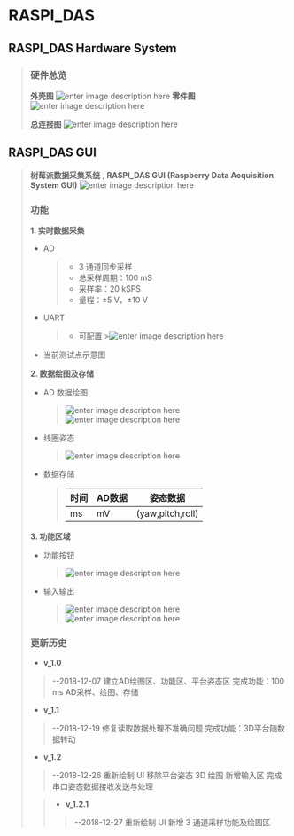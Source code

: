 # RASPI_DAS

## RASPI_DAS Hardware System
>
>### 硬件总览
>
>**外壳图**
>![enter image description here](https://lh3.googleusercontent.com/dXN6l-oOztzY1PDiuZqnhYSdcverij9Ny3apWwql36OjAYsacms6Q0hpf2VHhFhNA4cGhUn3vhs)
>**零件图**
>![enter image description here](https://lh3.googleusercontent.com/OKOIQzmPpU0fsEjPEkVWaoa1Gp-BtIrxo4ZtUvD3EZsV-aQAL8sUpHv53fDJj1022KhlFb6fsMo)
>
>**总连接图**
>![enter image description here](https://lh3.googleusercontent.com/Rq8J1Ouado2HMyH_4QdierOb11bRvO5t9ZcNxnZkcXL6H0kjVgEwOy2Nsdg88fHyCFDTMq_xeHM)
>
>
>
## RASPI_DAS GUI
>**树莓派数据采集系统** , **RASPI_DAS GUI (Raspberry Data Acquisition System GUI)**
>![enter image description here](https://lh3.googleusercontent.com/HMAJRKneWbIVVm6FbawJW6ZR3BF7Ed4Ed5Vvc6tiiaKwUe_R4zyWJPRtm6B9FMoFabfbBWE5gqM)
>
>### 功能
>
>**1. 实时数据采集**
>
 >- AD
>	> - 3 通道同步采样
>	 > - 总采样周期：100 mS
>	 >- 采样率：20 kSPS
>	 >- 量程：±5 V，±10 V
>
> - UART
>	> - 可配置
	>![enter image description here](https://lh3.googleusercontent.com/fkvwDeu7nUp8_HvrltXF8LGcXK5qiXH1VsmtGQ_QmNA-myi2SUkUwpXA_QHdmUY5zUpn-b5aYDc)
>
> - 当前测试点示意图
>
>**2. 数据绘图及存储**
>
> - AD 数据绘图
>	>![enter image description here](https://lh3.googleusercontent.com/i1CoVfLY-qbYw5JXJAadLRQ-jZICgBmP-x5uHSTd8v3_GTVScqbP5XNPo1KihyOWoxOcS_xVC24)
>	>![enter image description here](https://lh3.googleusercontent.com/kjSCGf78zqi5g1AdiiZc3s8dLxFRS5Z7Psjax2zN8SdXWkTFKWpl3LnjL74sGdqb1VVMYHi1tqA)
> 
> - 线圈姿态
>	> ![enter image description here](https://lh3.googleusercontent.com/sMzo3NVspxWTXcn8T9oy8UaSgx95pWKf_E0Isr-b1dU287lZNl9w9pmp45EP3GMQfQxdIt8GAH8)
> 
> - 数据存储
>	>| 时间 | AD数据 | 姿态数据 |
>	>| ----- | --------- | ----------- |
>	>|  ms  |      mV    | (yaw,pitch,roll) |
>
>**3. 功能区域**
>
> - 功能按钮
>	> ![enter image description here](https://lh3.googleusercontent.com/dB7v0mbiDdAo05irNXJdriPDXqhBP5kw-QPCrwFOuHlUCVg0TyEh4zP9oE8UUA0OadVv1SDx6-w)
>
> - 输入输出
>
>	>![enter image description here](https://lh3.googleusercontent.com/AGL7uIooCHYA3YIkLMPo1R88fc5S5336FSWOt1UsBT8eVkVAO0Yb9cpP9IuvHXqyEzzh6ZkPzdQ)
>	>![enter image description here](https://lh3.googleusercontent.com/gXyNpKMyKVp72F9MLvKmdvdVp72Tu4ckQ_XAdG33su5Bh9Su1WWuvN_t4cY2Yn3RsLwnYmVmi8g)
>
>### 更新历史
>
> - **v_1.0**
>> --2018-12-07
>> 建立AD绘图区、功能区、平台姿态区
>> 完成功能：100 ms AD采样、绘图、存储
>
>
> - **v_1.1**
>>--2018-12-19
>>修复读取数据处理不准确问题
>>完成功能：3D平台随数据转动
>
> - **v_1.2**
> >--2018-12-26
>	>重新绘制 UI 
> >移除平台姿态 3D 绘图
>	>新增输入区
>	>完成串口姿态数据接收发送与处理
>
>	> - **v_1.2.1**
>	> >--2018-12-27
>	>重新绘制 UI 
>  >新增 3 通道采样功能及绘图区



<!--stackedit_data:
eyJoaXN0b3J5IjpbMTU5NDI1ODQxOCwtMTI2MTAyNjA3NiwtMT
YyMjYwMjc1MCwtMTcwMjM2NzQ0MCwxOTAxNzg1OTE4LDE1NDI4
NzA0LDc1OTIzMzU4NCwtMjE0MTY2MTI2OCwxNTA4NDczMjgyLC
0xNzgxMTY3NTkyLC00ODE3NjU2OTksLTc0MjQ5MTM2NSwtMTg2
ODY2ODI4MiwtMTQ1OTAxNjY2MV19
-->
